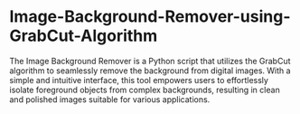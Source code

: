# Image-Background-Remover-using-GrabCut-Algorithm
The Image Background Remover is a Python script that utilizes the GrabCut algorithm to seamlessly remove the background from digital images. With a simple and intuitive interface, this tool empowers users to effortlessly isolate foreground objects from complex backgrounds, resulting in clean and polished images suitable for various applications.

